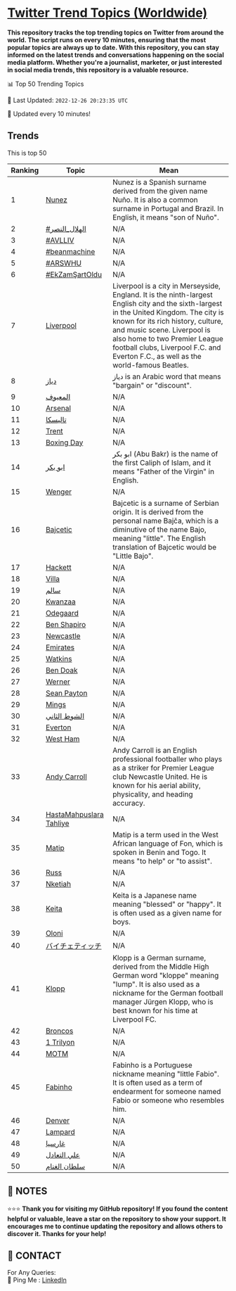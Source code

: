 [Twitter Trend Topics (Worldwide)](https://github.com/ErcinDedeoglu/Twitter-Trend-Topics)
==========

**This repository tracks the top trending topics on Twitter from around the world. 
The script runs on every 10 minutes, ensuring that the most popular topics are always up to date. 
With this repository, you can stay informed on the latest trends and conversations happening on the social media platform. 
Whether you're a journalist, marketer, or just interested in social media trends, this repository is a valuable resource.**


📊 Top 50 Trending Topics

📆 Last Updated: `2022-12-26 20:23:35 UTC`

🔧 Updated every 10 minutes!


## Trends

This is top 50

| Ranking | Topic | Mean |
| ------- | ------------ | ------------ |
| 1 | [Nunez](http://twitter.com/search?q=Nunez) | Nunez is a Spanish surname derived from the given name Nuño. It is also a common surname in Portugal and Brazil. In English, it means "son of Nuño". |
| 2 | [#الهلال_النصر](http://twitter.com/search?q=%23%d8%a7%d9%84%d9%87%d9%84%d8%a7%d9%84_%d8%a7%d9%84%d9%86%d8%b5%d8%b1) | N/A |
| 3 | [#AVLLIV](http://twitter.com/search?q=%23AVLLIV) | N/A |
| 4 | [#beanmachine](http://twitter.com/search?q=%23beanmachine) | N/A |
| 5 | [#ARSWHU](http://twitter.com/search?q=%23ARSWHU) | N/A |
| 6 | [#EkZamŞartOldu](http://twitter.com/search?q=%23EkZam%c5%9eartOldu) | N/A |
| 7 | [Liverpool](http://twitter.com/search?q=Liverpool) | Liverpool is a city in Merseyside, England. It is the ninth-largest English city and the sixth-largest in the United Kingdom. The city is known for its rich history, culture, and music scene. Liverpool is also home to two Premier League football clubs, Liverpool F.C. and Everton F.C., as well as the world-famous Beatles. |
| 8 | [دياز](http://twitter.com/search?q=%d8%af%d9%8a%d8%a7%d8%b2) | دياز is an Arabic word that means "bargain" or "discount". |
| 9 | [المعيوف](http://twitter.com/search?q=%d8%a7%d9%84%d9%85%d8%b9%d9%8a%d9%88%d9%81) | N/A |
| 10 | [Arsenal](http://twitter.com/search?q=Arsenal) | N/A |
| 11 | [تاليسكا](http://twitter.com/search?q=%d8%aa%d8%a7%d9%84%d9%8a%d8%b3%d9%83%d8%a7) | N/A |
| 12 | [Trent](http://twitter.com/search?q=Trent) | N/A |
| 13 | [Boxing Day](http://twitter.com/search?q=Boxing+Day) | N/A |
| 14 | [ابو بكر](http://twitter.com/search?q=%d8%a7%d8%a8%d9%88+%d8%a8%d9%83%d8%b1) | ابو بكر (Abu Bakr) is the name of the first Caliph of Islam, and it means "Father of the Virgin" in English. |
| 15 | [Wenger](http://twitter.com/search?q=Wenger) | N/A |
| 16 | [Bajcetic](http://twitter.com/search?q=Bajcetic) | Bajcetic is a surname of Serbian origin. It is derived from the personal name Bajča, which is a diminutive of the name Bajo, meaning "little". The English translation of Bajcetic would be "Little Bajo". |
| 17 | [Hackett](http://twitter.com/search?q=Hackett) | N/A |
| 18 | [Villa](http://twitter.com/search?q=Villa) | N/A |
| 19 | [سالم](http://twitter.com/search?q=%d8%b3%d8%a7%d9%84%d9%85) | N/A |
| 20 | [Kwanzaa](http://twitter.com/search?q=Kwanzaa) | N/A |
| 21 | [Odegaard](http://twitter.com/search?q=Odegaard) | N/A |
| 22 | [Ben Shapiro](http://twitter.com/search?q=Ben+Shapiro) | N/A |
| 23 | [Newcastle](http://twitter.com/search?q=Newcastle) | N/A |
| 24 | [Emirates](http://twitter.com/search?q=Emirates) | N/A |
| 25 | [Watkins](http://twitter.com/search?q=Watkins) | N/A |
| 26 | [Ben Doak](http://twitter.com/search?q=Ben+Doak) | N/A |
| 27 | [Werner](http://twitter.com/search?q=Werner) | N/A |
| 28 | [Sean Payton](http://twitter.com/search?q=Sean+Payton) | N/A |
| 29 | [Mings](http://twitter.com/search?q=Mings) | N/A |
| 30 | [الشوط الثاني](http://twitter.com/search?q=%d8%a7%d9%84%d8%b4%d9%88%d8%b7+%d8%a7%d9%84%d8%ab%d8%a7%d9%86%d9%8a) | N/A |
| 31 | [Everton](http://twitter.com/search?q=Everton) | N/A |
| 32 | [West Ham](http://twitter.com/search?q=West+Ham) | N/A |
| 33 | [Andy Carroll](http://twitter.com/search?q=Andy+Carroll) | Andy Carroll is an English professional footballer who plays as a striker for Premier League club Newcastle United. He is known for his aerial ability, physicality, and heading accuracy. |
| 34 | [HastaMahpuslara Tahliye](http://twitter.com/search?q=HastaMahpuslara+Tahliye) | N/A |
| 35 | [Matip](http://twitter.com/search?q=Matip) | Matip is a term used in the West African language of Fon, which is spoken in Benin and Togo. It means "to help" or "to assist". |
| 36 | [Russ](http://twitter.com/search?q=Russ) | N/A |
| 37 | [Nketiah](http://twitter.com/search?q=Nketiah) | N/A |
| 38 | [Keita](http://twitter.com/search?q=Keita) | Keita is a Japanese name meaning "blessed" or "happy". It is often used as a given name for boys. |
| 39 | [Oloni](http://twitter.com/search?q=Oloni) | N/A |
| 40 | [バイチェティッチ](http://twitter.com/search?q=%e3%83%90%e3%82%a4%e3%83%81%e3%82%a7%e3%83%86%e3%82%a3%e3%83%83%e3%83%81) | N/A |
| 41 | [Klopp](http://twitter.com/search?q=Klopp) | Klopp is a German surname, derived from the Middle High German word "kloppe" meaning "lump". It is also used as a nickname for the German football manager Jürgen Klopp, who is best known for his time at Liverpool FC. |
| 42 | [Broncos](http://twitter.com/search?q=Broncos) | N/A |
| 43 | [1 Trilyon](http://twitter.com/search?q=1+Trilyon) | N/A |
| 44 | [MOTM](http://twitter.com/search?q=MOTM) | N/A |
| 45 | [Fabinho](http://twitter.com/search?q=Fabinho) | Fabinho is a Portuguese nickname meaning "little Fabio". It is often used as a term of endearment for someone named Fabio or someone who resembles him. |
| 46 | [Denver](http://twitter.com/search?q=Denver) | N/A |
| 47 | [Lampard](http://twitter.com/search?q=Lampard) | N/A |
| 48 | [غارسيا](http://twitter.com/search?q=%d8%ba%d8%a7%d8%b1%d8%b3%d9%8a%d8%a7) | N/A |
| 49 | [علي التعادل](http://twitter.com/search?q=%d8%b9%d9%84%d9%8a+%d8%a7%d9%84%d8%aa%d8%b9%d8%a7%d8%af%d9%84) | N/A |
| 50 | [سلطان الغنام](http://twitter.com/search?q=%d8%b3%d9%84%d8%b7%d8%a7%d9%86+%d8%a7%d9%84%d8%ba%d9%86%d8%a7%d9%85) | N/A |




## 📝 NOTES

⭐⭐⭐ **Thank you for visiting my GitHub repository! If you found the content helpful or valuable, leave a star on the repository to show your support. It encourages me to continue updating the repository and allows others to discover it. Thanks for your help!**

## 📨 CONTACT

 For Any Queries:  
            🏓 Ping Me : [LinkedIn](https://www.linkedin.com/in/ercindedeoglu/)